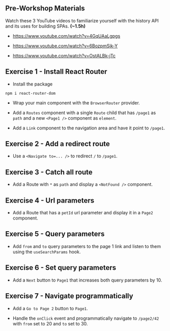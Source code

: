 ## Pre-Workshop Materials

Watch these 3 YouTube videos to familiarize yourself with the history API and its uses for building SPAs. **(~1.5h)**

* https://www.youtube.com/watch?v=4GqUAaLgpgs

* https://www.youtube.com/watch?v=6BozpmSjk-Y

* https://www.youtube.com/watch?v=OstALBk-jTc

## Exercise 1 - Install React Router

* Install the package

```shell
npm i react-router-dom
```

* Wrap your main component with the `BrowserRouter` provider.
  
* Add a `Routes` component with a single `Route` child that has `/page1` as `path` and a new `<Page1 />` component as `element`.

* Add a `Link` component to the navigation area and have it point to `/page1`. 

## Exercise 2 - Add a redirect route

* Use a `<Navigate to=... />` to redirect `/` to `/page1`.

## Exercise 3 - Catch all route

* Add a Route with `*` as `path` and display a `<NotFound />` component.

## Exercise 4 - Url parameters

* Add a Route that has a `petId` url parameter and display it in a `Page2` component.

## Exercise 5 - Query parameters

* Add `from` and `to` query parameters to the page 1 link and listen to them using the `useSearchParams` hook. 

## Exercise 6 - Set query parameters

* Add a `Next` button to `Page1` that increases both query parameters by 10. 
 
## Exercise 7 - Navigate programmatically

* Add a `Go to Page 2` button to `Page1`.

* Handle the `onClick` event and programmatically navigate to `/page2/42` with `from` set to 20 and `to` set to 30.


